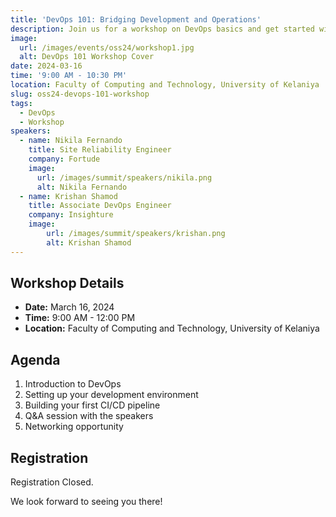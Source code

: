 ```yaml
---
title: 'DevOps 101: Bridging Development and Operations'
description: Join us for a workshop on DevOps basics and get started with building your first CI/CD pipeline.
image:
  url: /images/events/oss24/workshop1.jpg
  alt: DevOps 101 Workshop Cover
date: 2024-03-16
time: '9:00 AM - 10:30 PM'
location: Faculty of Computing and Technology, University of Kelaniya
slug: oss24-devops-101-workshop
tags:
  - DevOps
  - Workshop
speakers:
  - name: Nikila Fernando
    title: Site Reliability Engineer
    company: Fortude
    image:
      url: /images/summit/speakers/nikila.png
      alt: Nikila Fernando
  - name: Krishan Shamod
    title: Associate DevOps Engineer
    company: Insighture
    image:
        url: /images/summit/speakers/krishan.png
        alt: Krishan Shamod
---
```


## Workshop Details

- **Date:** March 16, 2024
- **Time:** 9:00 AM - 12:00 PM
- **Location:** Faculty of Computing and Technology, University of Kelaniya

## Agenda

1. Introduction to DevOps
2. Setting up your development environment
3. Building your first CI/CD pipeline
4. Q&A session with the speakers
5. Networking opportunity

## Registration

Registration Closed.

We look forward to seeing you there!